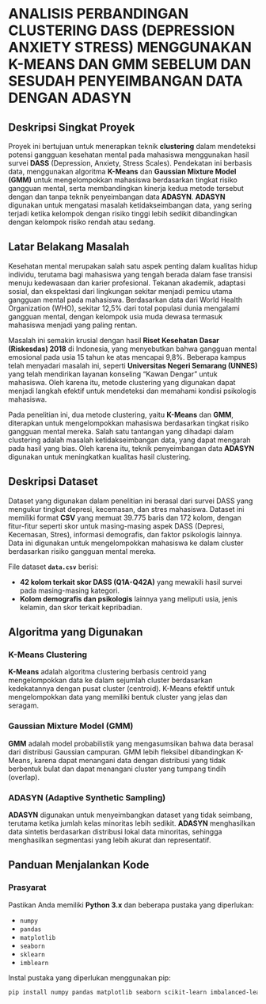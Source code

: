# **ANALISIS PERBANDINGAN CLUSTERING DASS (DEPRESSION ANXIETY STRESS) MENGGUNAKAN K-MEANS DAN GMM SEBELUM DAN SESUDAH PENYEIMBANGAN DATA DENGAN ADASYN**

## **Deskripsi Singkat Proyek**
Proyek ini bertujuan untuk menerapkan teknik **clustering** dalam mendeteksi potensi gangguan kesehatan mental pada mahasiswa menggunakan hasil survei **DASS** (Depression, Anxiety, Stress Scales). Pendekatan ini berbasis data, menggunakan algoritma **K-Means** dan **Gaussian Mixture Model (GMM)** untuk mengelompokkan mahasiswa berdasarkan tingkat risiko gangguan mental, serta membandingkan kinerja kedua metode tersebut dengan dan tanpa teknik penyeimbangan data **ADASYN**. **ADASYN** digunakan untuk mengatasi masalah ketidakseimbangan data, yang sering terjadi ketika kelompok dengan risiko tinggi lebih sedikit dibandingkan dengan kelompok risiko rendah atau sedang.

## **Latar Belakang Masalah**
Kesehatan mental merupakan salah satu aspek penting dalam kualitas hidup individu, terutama bagi mahasiswa yang tengah berada dalam fase transisi menuju kedewasaan dan karier profesional. Tekanan akademik, adaptasi sosial, dan ekspektasi dari lingkungan sekitar menjadi pemicu utama gangguan mental pada mahasiswa. Berdasarkan data dari World Health Organization (WHO), sekitar 12,5% dari total populasi dunia mengalami gangguan mental, dengan kelompok usia muda dewasa termasuk mahasiswa menjadi yang paling rentan.

Masalah ini semakin krusial dengan hasil **Riset Kesehatan Dasar (Riskesdas) 2018** di Indonesia, yang menyebutkan bahwa gangguan mental emosional pada usia 15 tahun ke atas mencapai 9,8%. Beberapa kampus telah menyadari masalah ini, seperti **Universitas Negeri Semarang (UNNES)** yang telah mendirikan layanan konseling “Kawan Dengar” untuk mahasiswa. Oleh karena itu, metode clustering yang digunakan dapat menjadi langkah efektif untuk mendeteksi dan memahami kondisi psikologis mahasiswa.

Pada penelitian ini, dua metode clustering, yaitu **K-Means** dan **GMM**, diterapkan untuk mengelompokkan mahasiswa berdasarkan tingkat risiko gangguan mental mereka. Salah satu tantangan yang dihadapi dalam clustering adalah masalah ketidakseimbangan data, yang dapat mengarah pada hasil yang bias. Oleh karena itu, teknik penyeimbangan data **ADASYN** digunakan untuk meningkatkan kualitas hasil clustering.

## **Deskripsi Dataset**
Dataset yang digunakan dalam penelitian ini berasal dari survei DASS yang mengukur tingkat depresi, kecemasan, dan stres mahasiswa. Dataset ini memiliki format **CSV** yang memuat 39.775 baris dan 172 kolom, dengan fitur-fitur seperti skor untuk masing-masing aspek DASS (Depresi, Kecemasan, Stres), informasi demografis, dan faktor psikologis lainnya. Data ini digunakan untuk mengelompokkan mahasiswa ke dalam cluster berdasarkan risiko gangguan mental mereka.

File dataset **`data.csv`** berisi:
- **42 kolom terkait skor DASS (Q1A-Q42A)** yang mewakili hasil survei pada masing-masing kategori.
- **Kolom demografis dan psikologis** lainnya yang meliputi usia, jenis kelamin, dan skor terkait kepribadian.

## **Algoritma yang Digunakan**

### **K-Means Clustering**
**K-Means** adalah algoritma clustering berbasis centroid yang mengelompokkan data ke dalam sejumlah cluster berdasarkan kedekatannya dengan pusat cluster (centroid). K-Means efektif untuk mengelompokkan data yang memiliki bentuk cluster yang jelas dan seragam.

### **Gaussian Mixture Model (GMM)**
**GMM** adalah model probabilistik yang mengasumsikan bahwa data berasal dari distribusi Gaussian campuran. GMM lebih fleksibel dibandingkan K-Means, karena dapat menangani data dengan distribusi yang tidak berbentuk bulat dan dapat menangani cluster yang tumpang tindih (overlap).

### **ADASYN (Adaptive Synthetic Sampling)**
**ADASYN** digunakan untuk menyeimbangkan dataset yang tidak seimbang, terutama ketika jumlah kelas minoritas lebih sedikit. **ADASYN** menghasilkan data sintetis berdasarkan distribusi lokal data minoritas, sehingga menghasilkan segmentasi yang lebih akurat dan representatif.

## **Panduan Menjalankan Kode**

### **Prasyarat**
Pastikan Anda memiliki **Python 3.x** dan beberapa pustaka yang diperlukan:
- `numpy`
- `pandas`
- `matplotlib`
- `seaborn`
- `sklearn`
- `imblearn`

Instal pustaka yang diperlukan menggunakan pip:
```bash
pip install numpy pandas matplotlib seaborn scikit-learn imbalanced-learn
